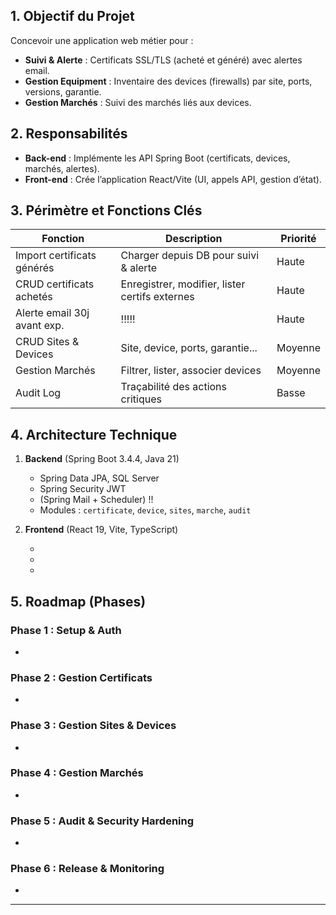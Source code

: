 ## 1. Objectif du Projet

Concevoir une application web métier pour :

- **Suivi & Alerte** : Certificats SSL/TLS (acheté et généré) avec alertes email.
- **Gestion Equipment** : Inventaire des devices (firewalls) par site, ports, versions, garantie.
- **Gestion Marchés** : Suivi des marchés liés aux devices.

## 2. Responsabilités

- **Back-end** : Implémente les API Spring Boot (certificats, devices, marchés, alertes).
- **Front-end** : Crée l’application React/Vite (UI, appels API, gestion d’état).

## 3. Périmètre et Fonctions Clés

| Fonction                   | Description                                    | Priorité |
|----------------------------|------------------------------------------------| -------- |
| Import certificats générés | Charger depuis DB pour suivi & alerte          | Haute    |
| CRUD certificats achetés   | Enregistrer, modifier, lister certifs externes | Haute    |
| Alerte email 30j avant exp. | !!!!!                                          | Haute    |
| CRUD Sites & Devices       | Site, device, ports, garantie...               | Moyenne  |
| Gestion Marchés    | Filtrer, lister, associer devices              | Moyenne  |
| Audit Log                  | Traçabilité des actions critiques              | Basse    |

## 4. Architecture Technique

1. **Backend** (Spring Boot 3.4.4, Java 21)

    - Spring Data JPA, SQL Server
    - Spring Security JWT
    - (Spring Mail + Scheduler) !!
    - Modules : `certificate`, `device`, `sites`, `marche`, `audit`

2. **Frontend** (React 19, Vite, TypeScript)

    - 
    - 
    -

## 5. Roadmap (Phases)

### Phase 1 : Setup & Auth

-

### Phase 2 : Gestion Certificats

-

### Phase 3 : Gestion Sites & Devices

-

### Phase 4 : Gestion Marchés

-

### Phase 5 : Audit & Security Hardening

-

### Phase 6 : Release & Monitoring

-

---

